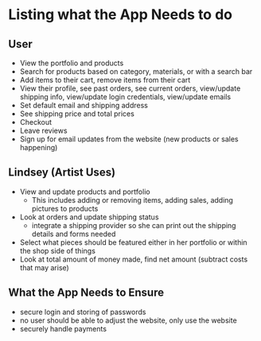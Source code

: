 # Listing what the App Needs to do

## User
- View the portfolio and products
- Search for products based on category, materials, or with a search bar
- Add items to their cart, remove items from their cart
- View their profile, see past orders, see current orders, view/update shipping info, view/update login credentials, view/update emails
- Set default email and shipping address
- See shipping price and total prices
- Checkout
- Leave reviews
- Sign up for email updates from the website (new products or sales happening)

## Lindsey (Artist Uses)
- View and update products and portfolio
    - This includes adding or removing items, adding sales, adding pictures to products
- Look at orders and update shipping status
    - integrate a shipping provider so she can print out the shipping details and forms needed
- Select what pieces should be featured either in her portfolio or within the shop side of things
- Look at total amount of money made, find net amount (subtract costs that may arise)

## What the App Needs to Ensure
- secure login and storing of passwords
- no user should be able to adjust the website, only use the website
- securely handle payments
